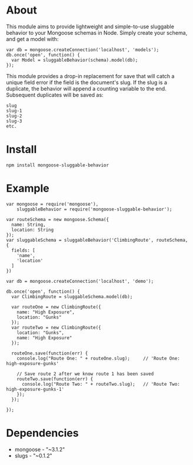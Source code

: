 About
=====
  This module aims to provide lightweight and simple-to-use sluggable behavior to
  your Mongoose schemas in Node. Simply create your schema, and get a model with:

    var db = mongoose.createConnection('localhost', 'models');
    db.once('open', function() {
      var Model = sluggableBehavior(schema).model(db);
    });

  This module provides a drop-in replacement for save that will catch a unique
  field error if the field is the document's slug. If the slug is a duplicate,
  the behavior will append a counting variable to the end. Subsequent duplicates
  will be saved as:

    slug
    slug-1
    slug-2
    slug-3
    etc.

Install
=======
    npm install mongoose-sluggable-behavior

Example
=======
    var mongoose = require('mongoose'),
        sluggableBehavior = require('mongoose-sluggable-behavior');

    var routeSchema = new mongoose.Schema({
      name: String,
      location: String
    });
    var sluggableSchema = sluggableBehavior('ClimbingRoute', routeSchema, {
      fields: [
        'name',
        'location'
      ]
    })

    var db = mongoose.createConnection('localhost', 'demo');

    db.once('open', function() {
      var ClimbingRoute = sluggableSchema.model(db);

      var routeOne = new ClimbingRoute({
        name: "High Exposure",
        location: "Gunks"
      });
      var routeTwo = new ClimbingRoute({
        location: "Gunks",
        name: "High Exposure"
      });

      routeOne.save(function(err) {
        console.log("Route One: " + routeOne.slug);     // 'Route One: high-exposure-gunks'

        // Save route 2 after we know route 1 has been saved
        routeTwo.save(function(err) {
          console.log("Route Two: " + routeTwo.slug);   // 'Route Two: high-exposure-gunks-1'
        });
      });

    });


Dependencies
============

 * mongoose - "~3.1.2"
 * slugs - "~0.1.2"
